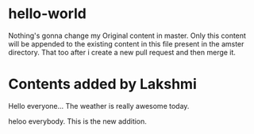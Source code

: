 # hello-world
Nothing's gonna change my Original content in master.
Only this content will be appended to the existing content in this file present in the amster directory.
That too after i create a new pull request and then merge it.

# Contents added by Lakshmi
Hello everyone...
The weather is really awesome today.

heloo everybody.
This is the new addition.

